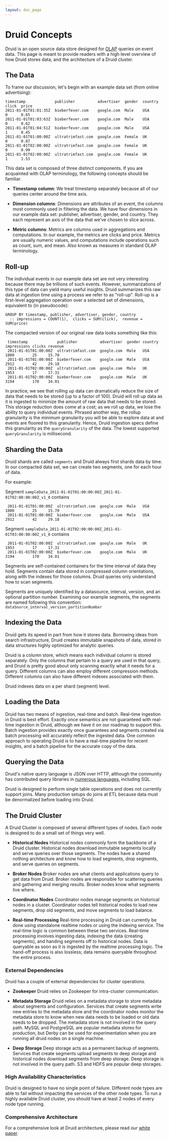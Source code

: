 ```yaml
---
layout: doc_page
---
```


# Druid Concepts

Druid is an open source data store designed for [OLAP](http://en.wikipedia.org/wiki/Online_analytical_processing) queries on event data.
This page is meant to provide readers with a high level overview of how Druid stores data, and the architecture of a Druid cluster.

## The Data

To frame our discussion, let's begin with an example data set (from online advertising):

    timestamp             publisher          advertiser  gender  country  click  price
    2011-01-01T01:01:35Z  bieberfever.com    google.com  Male    USA      0      0.65
    2011-01-01T01:03:63Z  bieberfever.com    google.com  Male    USA      0      0.62
    2011-01-01T01:04:51Z  bieberfever.com    google.com  Male    USA      1      0.45
    2011-01-01T01:00:00Z  ultratrimfast.com  google.com  Female  UK       0      0.87
    2011-01-01T02:00:00Z  ultratrimfast.com  google.com  Female  UK       0      0.99
    2011-01-01T02:00:00Z  ultratrimfast.com  google.com  Female  UK       1      1.53

This data set is composed of three distinct components. If you are acquainted with OLAP terminology, the following concepts should be familiar.

* **Timestamp column**: We treat timestamp separately because all of our queries
 center around the time axis.

* **Dimension columns**: Dimensions are attributes of an event, the columns most commonly used in filtering the data. 
We have four dimensions in our example data set: publisher, advertiser, gender, and country.
They each represent an axis of the data that we’ve chosen to slice across.

* **Metric columns**: Metrics are columns used in aggregations and computations. In our example, the metrics are clicks and price. 
Metrics are usually numeric values, and computations include operations such as count, sum, and mean. 
Also known as measures in standard OLAP terminology.

## Roll-up

The individual events in our example data set are not very interesting because there may be trillions of such events. 
However, summarizations of this type of data can yield many useful insights.
Druid summarizes this raw data at ingestion time using a process we refer to as "roll-up".
Roll-up is a first-level aggregation operation over a selected set of dimensions, equivalent to (in pseudocode):

    GROUP BY timestamp, publisher, advertiser, gender, country
      :: impressions = COUNT(1),  clicks = SUM(click),  revenue = SUM(price)

The compacted version of our original raw data looks something like this:

     timestamp             publisher          advertiser  gender country impressions clicks revenue
     2011-01-01T01:00:00Z  ultratrimfast.com  google.com  Male   USA     1800        25     15.70
     2011-01-01T01:00:00Z  bieberfever.com    google.com  Male   USA     2912        42     29.18
     2011-01-01T02:00:00Z  ultratrimfast.com  google.com  Male   UK      1953        17     17.31
     2011-01-01T02:00:00Z  bieberfever.com    google.com  Male   UK      3194        170    34.01

In practice, we see that rolling up data can dramatically reduce the size of data that needs to be stored (up to a factor of 100).
Druid will roll up data as it is ingested to minimize the amount of raw data that needs to be stored. 
This storage reduction does come at a cost; as we roll up data, we lose the ability to query individual events. Phrased another way,
the rollup granularity is the minimum granularity you will be able to explore data at and events are floored to this granularity. 
Hence, Druid ingestion specs define this granularity as the `queryGranularity` of the data. The lowest supported `queryGranularity` is millisecond.

## Sharding the Data

Druid shards are called `segments` and Druid always first shards data by time. In our compacted data set, we can create two segments, one for each hour of data.

For example:

Segment `sampleData_2011-01-01T01:00:00:00Z_2011-01-01T02:00:00:00Z_v1_0` contains

     2011-01-01T01:00:00Z  ultratrimfast.com  google.com  Male   USA     1800        25     15.70
     2011-01-01T01:00:00Z  bieberfever.com    google.com  Male   USA     2912        42     29.18


Segment `sampleData_2011-01-01T02:00:00:00Z_2011-01-01T03:00:00:00Z_v1_0` contains

     2011-01-01T02:00:00Z  ultratrimfast.com  google.com  Male   UK      1953        17     17.31
     2011-01-01T02:00:00Z  bieberfever.com    google.com  Male   UK      3194        170    34.01

Segments are self-contained containers for the time interval of data they hold. Segments
contain data stored in compressed column orientations, along with the indexes for those columns. Druid queries only understand how to
scan segments.

Segments are uniquely identified by a datasource, interval, version, and an optional partition number. 
Examining our example segments, the segments are named following this convention: `dataSource_interval_version_partitionNumber`


## Indexing the Data

Druid gets its speed in part from how it stores data. Borrowing ideas from search infrastructure,
Druid creates immutable snapshots of data, stored in data structures highly optimized for analytic queries.

Druid is a column store, which means each individual column is stored separately. Only the columns that pertain to a query are used
in that query, and Druid is pretty good about only scanning exactly what it needs for a query.
Different columns can also employ different compression methods. Different columns can also have different indexes associated with them.

Druid indexes data on a per shard (segment) level.

## Loading the Data

Druid has two means of ingestion, real-time and batch. Real-time ingestion in Druid is best effort. Exactly once semantics are not guaranteed with real-time ingestion in Druid, although we have it on our roadmap to support this.
Batch ingestion provides exactly once guarantees and segments created via batch processing will accurately reflect the ingested data.
One common approach to operating Druid is to have a real-time pipeline for recent insights, and a batch pipeline for the accurate copy of the data.

## Querying the Data

Druid's native query language is JSON over HTTP, although the community has contributed query libraries in [numerous languages](../development/libraries.html), including SQL.

Druid is designed to perform single table operations and does not currently support joins.
Many production setups do joins at ETL because data must be denormalized before loading into Druid.

## The Druid Cluster

A Druid Cluster is composed of several different types of nodes. Each node is designed to do a small set of things very well.

* **Historical Nodes** Historical nodes commonly form the backbone of a Druid cluster. Historical nodes download immutable segments locally and serve queries over those segments.
The nodes have a shared nothing architecture and know how to load segments, drop segments, and serve queries on segments.

* **Broker Nodes** Broker nodes are what clients and applications query to get data from Druid. Broker nodes are responsible for scattering queries and gathering and merging results.
Broker nodes know what segments live where.

* **Coordinator Nodes** Coordinator nodes manage segments on historical nodes in a cluster. Coordinator nodes tell historical nodes to load new segments, drop old segments, and move segments to load balance.

* **Real-time Processing** Real-time processing in Druid can currently be done using standalone realtime nodes or using the indexing service. The real-time logic is common between these two services.
Real-time processing involves ingesting data, indexing the data (creating segments), and handing segments off to historical nodes. Data is queryable as soon as it is
 ingested by the realtime processing logic. The hand-off process is also lossless; data remains queryable throughout the entire process.

### External Dependencies

Druid has a couple of external dependencies for cluster operations.

* **Zookeeper** Druid relies on Zookeeper for intra-cluster communication.

* **Metadata Storage** Druid relies on a metadata storage to store metadata about segments and configuration. Services that create segments write new entries to the metadata store
  and the coordinator nodes monitor the metadata store to know when new data needs to be loaded or old data needs to be dropped. The metadata store is not
  involved in the query path. MySQL and PostgreSQL are popular metadata stores for production, but Derby can be used for experimentation when you are running all druid nodes on a single machine.

* **Deep Storage** Deep storage acts as a permanent backup of segments. Services that create segments upload segments to deep storage and historical nodes download
segments from deep storage. Deep storage is not involved in the query path. S3 and HDFS are popular deep storages.

### High Availability Characteristics

Druid is designed to have no single point of failure. Different node types are able to fail without impacting the services of the other node types. To run a highly available Druid cluster, you should have at least 2 nodes of every node type running.

### Comprehensive Architecture

For a comprehensive look at Druid architecture, please read our [white paper](http://static.druid.io/docs/druid.pdf).

